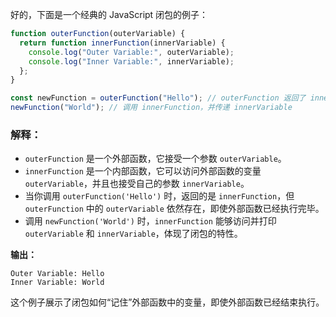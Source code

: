 好的，下面是一个经典的 JavaScript 闭包的例子：

```javascript
function outerFunction(outerVariable) {
  return function innerFunction(innerVariable) {
    console.log("Outer Variable:", outerVariable);
    console.log("Inner Variable:", innerVariable);
  };
}

const newFunction = outerFunction("Hello"); // outerFunction 返回了 innerFunction，但 outerVariable 被保存下来
newFunction("World"); // 调用 innerFunction，并传递 innerVariable
```

### 解释：

- `outerFunction` 是一个外部函数，它接受一个参数 `outerVariable`。
- `innerFunction` 是一个内部函数，它可以访问外部函数的变量 `outerVariable`，并且也接受自己的参数 `innerVariable`。
- 当你调用 `outerFunction('Hello')` 时，返回的是 `innerFunction`，但 `outerFunction` 中的 `outerVariable` 依然存在，即使外部函数已经执行完毕。
- 调用 `newFunction('World')` 时，`innerFunction` 能够访问并打印 `outerVariable` 和 `innerVariable`，体现了闭包的特性。

**输出：**

```
Outer Variable: Hello
Inner Variable: World
```

这个例子展示了闭包如何“记住”外部函数中的变量，即使外部函数已经结束执行。

